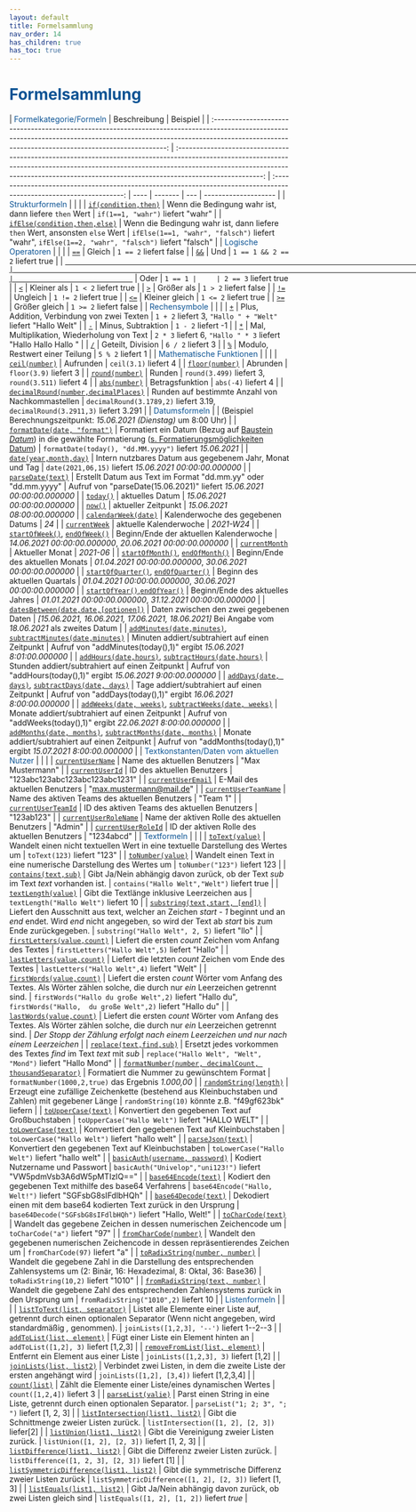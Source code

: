 ```yaml
---
layout: default
title: Formelsammlung
nav_order: 14
has_children: true
has_toc: true
---
```


# <span style="color:#0b5394">**Formelsammlung**</span>

|                                                                                   <span style="color:#0b5394">Formelkategorie/Formeln</span>                                                                                    |                                                                                                                             Beschreibung                                                                                                                             |                                                       Beispiel                                                       |
| :-----------------------------------------------------------------------------------------------------------------------------------------------------------------------------------------------------------------------------: | :------------------------------------------------------------------------------------------------------------------------------------------------------------------------------------------------------------------------------------------------------------------: | :------------------------------------------------------------------------------------------------------------------: | ---- | ------- | --- | -------------------- |
|                                                                                       <span style="color:#0b5394">Strukturformeln</span>                                                                                        |                                                                                                                            <span></span>                                                                                                                             |                                                    <span></span>                                                     |
|                                                                        [`if(condition,then)`](/docs/formulas/childs/other-formulas.html#strukturformel)                                                                         |                                                                                                        Wenn die Bedingung wahr ist, dann liefere `then` Wert                                                                                                         |                                          `if(1==1, "wahr")` liefert "wahr"                                           |
|                                                                    [`ifElse(condition,then,else)`](/docs/formulas/childs/other-formulas.html#strukturformel)                                                                    |                                                                                             Wenn die Bedingung wahr ist, dann liefere `then` Wert, ansonsten `else` Wert                                                                                             |          `ifElse(1==1, "wahr", "falsch")` liefert "wahr", `ifElse(1==2, "wahr", "falsch")` liefert "falsch"          |
|                                                                                     <span style="color:#0b5394">Logische Operatoren</span>                                                                                      |                                                                                                                            <span></span>                                                                                                                             |                                                    <span></span>                                                     |
|                                                                                  [`==`](/docs/formulas/childs/other-formulas.html#operatoren)                                                                                   |                                                                                                                                Gleich                                                                                                                                |                                                `1 == 2` liefert false                                                |
|                                                                                  [`&&`](/docs/formulas/childs/other-formulas.html#operatoren)                                                                                   |                                                                                                                                 Und                                                                                                                                  |                                           `1 == 1 && 2 == 2` liefert true                                            |
|                                                                                                               [`                                                                                                                |                                                                                                                                                                                                                                                                      |                               `](/docs/formulas/childs/other-formulas.html#operatoren)                               | Oder | `1 == 1 |     | 2 == 3` liefert true |
|                                                                                   [`<`](/docs/formulas/childs/other-formulas.html#operatoren)                                                                                   |                                                                                                                             Kleiner als                                                                                                                              |                                                 `1 < 2` liefert true                                                 |
|                                                                                   [`>`](/docs/formulas/childs/other-formulas.html#operatoren)                                                                                   |                                                                                                                              Größer als                                                                                                                              |                                                `1 > 2` liefert false                                                 |
|                                                                                  [`!=`](/docs/formulas/childs/other-formulas.html#operatoren)                                                                                   |                                                                                                                               Ungleich                                                                                                                               |                                                `1 != 2` liefert true                                                 |
|                                                                                  [`<=`](/docs/formulas/childs/other-formulas.html#operatoren)                                                                                   |                                                                                                                            Kleiner gleich                                                                                                                            |                                                `1 <= 2` liefert true                                                 |
|                                                                                  [`>=`](/docs/formulas/childs/other-formulas.html#operatoren)                                                                                   |                                                                                                                            Größer gleich                                                                                                                             |                                                `1 >= 2` liefert false                                                |
|                                                                                        <span style="color:#0b5394">Rechensymbole</span>                                                                                         |                                                                                                                            <span></span>                                                                                                                             |                                                    <span></span>                                                     |
|                                                                                 [`+`](/docs/formulas/childs/other-formulas.html#rechensymbole)                                                                                  |                                                                                                              Plus, Addition, Verbindung von zwei Texten                                                                                                              |                             `1 + 2` liefert 3, `"Hallo " + "Welt"` liefert "Hallo Welt"                              |
|                                                                                 [`-`](/docs/formulas/childs/other-formulas.html#rechensymbole)                                                                                  |                                                                                                                          Minus, Subtraktion                                                                                                                          |                                                  `1 - 2` liefert -1                                                  |
|                                                                                 [`*`](/docs/formulas/childs/other-formulas.html#rechensymbole)                                                                                  |                                                                                                              Mal, Multiplikation, Wiederholung von Text                                                                                                              |                            `2 * 3` liefert 6, `"Hallo " * 3` liefert "Hallo Hallo Hallo "                            |
|                                                                                 [`/`](/docs/formulas/childs/other-formulas.html#rechensymbole)                                                                                  |                                                                                                                          Geteilt, Division                                                                                                                           |                                                  `6 / 2` liefert 3                                                   |
|                                                                                 [`%`](/docs/formulas/childs/other-formulas.html#rechensymbole)                                                                                  |                                                                                                                    Modulo, Restwert einer Teilung                                                                                                                    |                                                  `5 % 2` liefert 1                                                   |
|                                                                                   <span style="color:#0b5394">Mathematische Funktionen</span>                                                                                   |                                                                                                                            <span></span>                                                                                                                             |                                                    <span></span>                                                     |
|                                                                           [`ceil(number)`](/docs/formulas/childs/number-formulas.html#zahlenformeln)                                                                            |                                                                                                                              Aufrunden                                                                                                                               |                                                `ceil(3.1)` liefert 4                                                 |
|                                                                           [`floor(number)`](/docs/formulas/childs/number-formulas.html#zahlenformeln)                                                                           |                                                                                                                               Abrunden                                                                                                                               |                                                `floor(3.9)` liefert 3                                                |
|                                                                           [`round(number)`](/docs/formulas/childs/number-formulas.html#zahlenformeln)                                                                           |                                                                                                                                Runden                                                                                                                                |                                  `round(3.499)` liefert 3, `round(3.511)` liefert 4                                  |
|                                                                            [`abs(number)`](/docs/formulas/childs/number-formulas.html#zahlenformeln)                                                                            |                                                                                                                           Betragsfunktion                                                                                                                            |                                                 `abs(-4)` liefert 4                                                  |
|                                                                [`decimalRound(number,decimalPlaces)`](/docs/formulas/childs/number-formulas.html#zahlenformeln)                                                                 |                                                                                                           Runden auf bestimmte Anzahl von Nachkommastellen                                                                                                           |                    `decimalRound(3.1789,2)` liefert 3.19, `decimalRound(3.2911,3)` liefert 3.291                     |
|                                                                                        <span style="color:#0b5394">Datumsformeln</span>                                                                                         |                                                                                                                            <span></span>                                                                                                                             |                         (Beispiel Berechnungszeitpunkt: _15.06.2021 (Dienstag)_ um 8:00 Uhr)                         |
|                                                                       [`formatDate(date, "format")`](/docs/formulas/childs/date-formulas.html#formatdate)                                                                       | Formatiert ein Datum (Bezug auf [Baustein _Datum_](/docs/record-spec-settings/grand-childs-form/date.html)) in die gewählte Formatierung ([s. Formatierungsmöglichkeiten Datum](/docs/formulas/childs/date-formulas.html#formatierungsmöglichkeiten-bei-formatdate)) |                               `formatDate(today(), "dd.MM.yyyy")` liefert _15.06.2021_                               |
|                                                             [`date(year,month,day)`](/docs/formulas/childs/date-formulas.html#datumsformeln-zum-erzeugen-von-daten)                                                             |                                                                                                       Intern nutzbares Datum aus gegebenem Jahr, Monat und Tag                                                                                                       |                               `date(2021,06,15)` liefert _15.06.2021 00:00:00.000000_                                |
|                                                               [`parseDate(text)`](/docs/formulas/childs/date-formulas.html#datumsformeln-zum-erzeugen-von-daten)                                                                |                                                                                                    Erstellt Datum aus Text im Format "dd.mm.yy" oder "dd.mm.yyyy"                                                                                                    |                       Aufruf von "parseDate(15.06.2021)" liefert _15.06.2021 00:00:00.000000_                        |
|                                                                   [`today()`](/docs/formulas/childs/date-formulas.html#datumsformeln-zum-erzeugen-von-daten)                                                                    |                                                                                                                           aktuelles Datum                                                                                                                            |                                             _15.06.2021 00:00:00.000000_                                             |
|                                                                    [`now()`](/docs/formulas/childs/date-formulas.html#datumsformeln-zum-erzeugen-von-daten)                                                                     |                                                                                                                         aktueller Zeitpunkt                                                                                                                          |                                             _15.06.2021 08:00:00.000000_                                             |
|                                                                [`calendarWeek(date)`](/docs/formulas/childs/date-formulas.html#datumsformeln-zu-kalenderwochen)                                                                 |                                                                                                                  Kalenderwoche des gegebenen Datums                                                                                                                  |                                                         _24_                                                         |
|                                                                    [`currentWeek`](/docs/formulas/childs/date-formulas.html#datumsformeln-zu-kalenderwochen)                                                                    |                                                                                                                        aktuelle Kalenderwoche                                                                                                                        |                                                      _2021-W24_                                                      |
|                [`startOfWeek()`](/docs/formulas/childs/date-formulas.html#datumsformeln-zum-erzeugen-von-daten), [`endOfWeek()`](/docs/formulas/childs/date-formulas.html#datumsformeln-zum-erzeugen-von-daten)                 |                                                                                                               Beginn/Ende der aktuellen Kalenderwoche                                                                                                                |                              _14.06.2021 00:00:00.000000_, _20.06.2021 00:00:00.000000_                              |
|                                                                                                       [`currentMonth`]()                                                                                                        |                                                                                                                           Aktueller Monat                                                                                                                            |                                                      _2021-06_                                                       |
|               [`startOfMonth()`](/docs/formulas/childs/date-formulas.html#datumsformeln-zum-erzeugen-von-daten), [`endOfMonth()`](/docs/formulas/childs/date-formulas.html#datumsformeln-zum-erzeugen-von-daten)                |                                                                                                                   Beginn/Ende des aktuellen Monats                                                                                                                   |                              _01.04.2021 00:00:00.000000_, _30.06.2021 00:00:00.000000_                              |
|             [`startOfQuarter()`](/docs/formulas/childs/date-formulas.html#datumsformeln-zum-erzeugen-von-daten), [`endOfQuarter()`](/docs/formulas/childs/date-formulas.html#datumsformeln-zum-erzeugen-von-daten)              |                                                                                                                    Beginn des aktuellen Quartals                                                                                                                     |                              _01.04.2021 00:00:00.000000_, _30.06.2021 00:00:00.000000_                              |
|                 [`startOfYear()`](/docs/formulas/childs/date-formulas.html#datumsformeln-zum-erzeugen-von-daten),[`endOfYear()`](/docs/formulas/childs/date-formulas.html#datumsformeln-zum-erzeugen-von-daten)                 |                                                                                                                   Beginn/Ende des aktuelles Jahres                                                                                                                   |                              _01.01.2021 00:00:00.000000_, _31.12.2021 00:00:00.000000_                              |
|                                                             [`datesBetween(date,date,[optionen])`](/docs/formulas/childs/date-formulas.html#weitere-datumsformeln)                                                              |                                                                                                               Daten zwischen den zwei gegebenen Daten                                                                                                                |           _[15.06.2021, 16.06.2021, 17.06.2021, 18.06.2021]_ Bei Angabe vom _18.06.2021_ als zweites Datum           |
| [`addMinutes(date,minutes)`](/docs/formulas/childs/date-formulas.html#datumsformeln-zum-errechnen-von-daten), [`subtractMinutes(date,minutes)`](/docs/formulas/childs/date-formulas.html#datumsformeln-zum-errechnen-von-daten) |                                                                                                           Minuten addiert/subtrahiert auf einen Zeitpunkt                                                                                                            |                        Aufruf von "addMinutes(today(),1)" ergibt _15.06.2021 8:01:00.000000_                         |
|     [`addHours(date,hours)`](/docs/formulas/childs/date-formulas.html#datumsformeln-zum-errechnen-von-daten), [`subtractHours(date,hours)`](/docs/formulas/childs/date-formulas.html#datumsformeln-zum-errechnen-von-daten)     |                                                                                                           Stunden addiert/subtrahiert auf einen Zeitpunkt                                                                                                            |                         Aufruf von "addHours(today(),1)" ergibt _15.06.2021 9:00:00.000000_                          |
|      [`addDays(date, days)`](/docs/formulas/childs/date-formulas.html#datumsformeln-zum-errechnen-von-daten), [`subtractDays(date, days)`](/docs/formulas/childs/date-formulas.html#datumsformeln-zum-errechnen-von-daten)      |                                                                                                             Tage addiert/subtrahiert auf einen Zeitpunkt                                                                                                             |                          Aufruf von "addDays(today(),1)" ergibt _16.06.2021 8:00:00.000000_                          |
|    [`addWeeks(date, weeks)`](/docs/formulas/childs/date-formulas.html#datumsformeln-zum-errechnen-von-daten), [`subtractWeeks(date, weeks)`](/docs/formulas/childs/date-formulas.html#datumsformeln-zum-errechnen-von-daten)    |                                                                                                            Monate addiert/subtrahiert auf einen Zeitpunkt                                                                                                            |                         Aufruf von "addWeeks(today(),1)" ergibt _22.06.2021 8:00:00.000000_                          |
|  [`addMonths(date, months)`](/docs/formulas/childs/date-formulas.html#datumsformeln-zum-errechnen-von-daten), [`subtractMonths(date, months)`](/docs/formulas/childs/date-formulas.html#datumsformeln-zum-errechnen-von-daten)  |                                                                                                            Monate addiert/subtrahiert auf einen Zeitpunkt                                                                                                            |                         Aufruf von "addMonths(today(),1)" ergibt _15.07.2021 8:00:00.000000_                         |
|                                                                          <span style="color:#0b5394">Textkonstanten/Daten vom aktuellen Nutzer </span>                                                                          |                                                                                                                            <span></span>                                                                                                                             |                                                    <span></span>                                                     |
|                                                                          [`currentUserName`](/docs/formulas/childs/text-formulas.html#textkonstanten)                                                                           |                                                                                                                     Name des aktuellen Benutzers                                                                                                                     |                                                   "Max Mustermann"                                                   |
|                                                                           [`currentUserId`](/docs/formulas/childs/text-formulas.html#textkonstanten)                                                                            |                                                                                                                      ID des aktuellen Benutzers                                                                                                                      |                                            "123abc123abc123abc123abc1231"                                            |
|                                                                          [`currentUserEmail`](/docs/formulas/childs/text-formulas.html#textkonstanten)                                                                          |                                                                                                                    E-Mail des aktuellen Benutzers                                                                                                                    |                                               "max.mustermann@mail.de"                                               |
|                                                                        [`currentUserTeamName`](/docs/formulas/childs/text-formulas.html#textkonstanten)                                                                         |                                                                                                            Name des aktiven Teams des aktuellen Benutzers                                                                                                            |                                                       "Team 1"                                                       |
|                                                                         [`currentUserTeamId`](/docs/formulas/childs/text-formulas.html#textkonstanten)                                                                          |                                                                                                             ID des aktiven Teams des aktuellen Benutzers                                                                                                             |                                                      "123ab123"                                                      |
|                                                                        [`currentUserRoleName`](/docs/formulas/childs/text-formulas.html#textkonstanten)                                                                         |                                                                                                            Name der aktiven Rolle des aktuellen Benutzers                                                                                                            |                                                       "Admin"                                                        |
|                                                                         [`currentUserRoleId`](/docs/formulas/childs/text-formulas.html#textkonstanten)                                                                          |                                                                                                             ID der aktiven Rolle des aktuellen Benutzers                                                                                                             |                                                      "1234abcd"                                                      |
|                                                                                         <span style="color:#0b5394">Textformeln</span>                                                                                          |                                                                                                                            <span></span>                                                                                                                             |                                                    <span></span>                                                     |
|                                                                            [`toText(value)`](/docs/formulas/childs/text-formulas.html#textformeln-1)                                                                            |                                                                                           Wandelt einen nicht textuellen Wert in eine textuelle Darstellung des Wertes um                                                                                            |                                             `toText(123)` liefert "123"                                              |
|                                                                          [`toNumber(value)`](/docs/formulas/childs/number-formulas.html#zahlenformeln)                                                                          |                                                                                                   Wandelt einen Text in eine numerische Darstellung des Wertes um                                                                                                    |                                            `toNumber("123")` liefert 123                                             |
|                                                                      [`contains(text,sub)`](/docs/formulas/childs/text-formulas.html#textbezogene-formeln)                                                                      |                                                                                         Gibt Ja/Nein abhängig davon zurück, ob der Text _sub_ im Text _text_ vorhanden ist.                                                                                          |                                     `contains("Hallo Welt","Welt")` liefert true                                     |
|                                                                      [`textLength(value)`](/docs/formulas/childs/text-formulas.html#textbezogene-formeln)                                                                       |                                                                                                             Gibt die Textlänge inklusive Leerzeichen aus                                                                                                             |                                        `textLength("Hallo Welt")` liefert 10                                         |
|                                                                    [`substring(text,start, [end])`](/docs/formulas/childs/text-formulas.html#textformeln-1)                                                                     |                                           Liefert den Ausschnitt aus text, welcher an Zeichen _start - 1_ beginnt und an _end_ endet. Wird _end_ nicht angegeben, so wird der Text ab _start_ bis zum Ende zurückgegeben.                                            |                                    `substring("Hallo Welt", 2, 5)` liefert "llo"                                     |
|                                                                      [`firstLetters(value,count)`](/docs/formulas/childs/text-formulas.html#textformeln-1)                                                                      |                                                                                                       Liefert die ersten _count_ Zeichen vom Anfang des Textes                                                                                                       |                                    `firstLetters("Hallo Welt",5)` liefert "Hallo"                                    |
|                                                                      [`lastLetters(value,count)`](/docs/formulas/childs/text-formulas.html#textformeln-1)                                                                       |                                                                                                       Liefert die letzten _count_ Zeichen vom Ende des Textes                                                                                                        |                                     `lastLetters("Hallo Welt",4)` liefert "Welt"                                     |
|                                                                       [`firstWords(value,count)`](/docs/formulas/childs/text-formulas.html#textformeln-1)                                                                       |                                                                  Liefert die ersten _count_ Wörter vom Anfang des Textes. Als Wörter zählen solche, die durch nur _ein_ Leerzeichen getrennt sind.                                                                   | `firstWords("Hallo du große Welt",2)` liefert "Hallo du", `firstWords("Hallo,  du große Welt",2)` liefert "Hallo du" |
|                                                                       [`lastWords(value,count)`](/docs/formulas/childs/text-formulas.html#textformeln-1)                                                                        |                                                                  Liefert die ersten _count_ Wörter vom Anfang des Textes. Als Wörter zählen solche, die durch nur _ein_ Leerzeichen getrennt sind.                                                                   |                _Der Stopp der Zählung erfolgt nach einem Leerzeichen und nur nach einem Leerzeichen_                 |
|                                                                       [`replace(text,find,sub)`](/docs/formulas/childs/text-formulas.html#textformeln-1)                                                                        |                                                                                                  Ersetzt jedes vorkommen des Textes _find_ im Text _text_ mit _sub_                                                                                                  |                             `replace("Hallo Welt", "Welt", "Mond")` liefert "Hallo Mond"                             |
|                                                        [`formatNumber(number, decimalCount, thousandSeparator)`](/docs/formulas/childs/text-formulas.html#textformeln-1)                                                        |                                                                                                             Formatiert die Nummer zu gewünschtem Format                                                                                                              |                                 `formatNumber(1000,2,true)` das Ergebnis _1.000,00_                                  |
|                                                                        [`randomString(length)`](/docs/formulas/childs/text-formulas.html#textformeln-1)                                                                         |                                                                                  Erzeugt eine zufällige Zeichenkette (bestehend aus Kleinbuchstaben und Zahlen) mit gegebener Länge                                                                                  |                                 `randomString(10)` könnte z.B. "f49gf623bk" liefern                                  |
|                                                                          [`toUpperCase(text)`](/docs/formulas/childs/text-formulas.html#textformeln-1)                                                                          |                                                                                                          Konvertiert den gegebenen Text auf Großbuchstaben                                                                                                           |                                   `toUpperCase("Hallo Welt")` liefert "HALLO WELT"                                   |
|                                                                          [`toLowerCase(text)`](/docs/formulas/childs/text-formulas.html#textformeln-1)                                                                          |                                                                                                          Konvertiert den gegebenen Text auf Kleinbuchstaben                                                                                                          |                                   `toLowerCase("Hallo Welt")` liefert "hallo welt"                                   |
|                                                                           [`parseJson(text)`](/docs/formulas/childs/text-formulas.html#textformeln-1)                                                                           |                                                                                                          Konvertiert den gegebenen Text auf Kleinbuchstaben                                                                                                          |                                   `toLowerCase("Hallo Welt")` liefert "hallo welt"                                   |
|                                                                    [`basicAuth(username, password)`](/docs/formulas/childs/text-formulas.html#textformeln-1)                                                                    |                                                                                                                   Kodiert Nutzername und Passwort                                                                                                                    |                         `basicAuth("Univelop","uni123!")` liefert "VW5pdmVsb3A6dW5pMTIzIQ=="                         |
|                                                                         [`base64Encode(text)`](/docs/formulas/childs/text-formulas.html#textformeln-1)                                                                          |                                                                                                      Kodiert den gegebenen Text mithilfe des base64 Verfahrens                                                                                                       |                              `base64Encode("Hallo, Welt!")` liefert "SGFsbG8sIFdlbHQh"                               |
|                                                                         [`base64Decode(text)`](/docs/formulas/childs/text-formulas.html#textformeln-1)                                                                          |                                                                                                 Dekodiert einen mit dem base64 kodierten Text zurück in den Ursprung                                                                                                 |                              `base64Decode("SGFsbG8sIFdlbHQh")` liefert "Hallo, Welt!"                               |
|                                                                          [`toCharCode(text)`](/docs/formulas/childs/text-formulas.html#textformeln-1)                                                                           |                                                                                                  Wandelt das gegebene Zeichen in dessen numerischen Zeichencode um                                                                                                   |                                            `toCharCode("a")` liefert "97"                                            |
|                                                                        [`fromCharCode(number)`](/docs/formulas/childs/text-formulas.html#textformeln-1)                                                                         |                                                                                         Wandelt den gegebenen numerischen Zeichencode in dessen repräsentierendes Zeichen um                                                                                         |                                            `fromCharCode(97)` liefert "a"                                            |
|                                                                    [`toRadixString(number, number)`](/docs/formulas/childs/text-formulas.html#textformeln-1)                                                                    |                                                                  Wandelt die gegebene Zahl in die Darstellung des entsprechenden Zahlensystems um (2: Binär, 16: Hexadezimal, 8: Oktal, 36: Base36)                                                                  |                                         `toRadixString(10,2)` liefert "1010"                                         |
|                                                                    [`fromRadixString(text, number)`](/docs/formulas/childs/text-formulas.html#textformeln-1)                                                                    |                                                                                         Wandelt die gegebene Zahl des entsprechenden Zahlensystems zurück in den Ursprung um                                                                                         |                                        `fromRadixString("1010",2)` liefert 10                                        |
|                                                                                        <span style="color:#0b5394">Listenformeln </span>                                                                                        |                                                                                                                            <span></span>                                                                                                                             |                                                    <span></span>                                                     |
|                                                                            [`listToText(list, separator)`](/docs/formulas/childs/list-formulas.html)                                                                            |                                                               Listet alle Elemente einer Liste auf, getrennt durch einen optionalen Separator (Wenn nicht angegeben, wird standardmäßig _,_ genommen).                                                               |                                      `joinLists([1,2,3], '--')` liefert 1--2--3                                      |
|                                                                             [`addToList(list, element)`](/docs/formulas/childs/list-formulas.html)                                                                              |                                                                                                                Fügt einer Liste ein Element hinten an                                                                                                                |                                        `addToList([1,2], 3)` liefert [1,2,3]                                         |
|                                                                           [`removeFromList(list, element)`](/docs/formulas/childs/list-formulas.html)                                                                           |                                                                                                                 Entfernt ein Element aus einer Liste                                                                                                                 |                                        `joinLists([1,2,3], 3)` liefert [1,2]                                         |
|                                                                              [`joinLists(list, list2)`](/docs/formulas/childs/list-formulas.html)                                                                               |                                                                                               Verbindet zwei Listen, in dem die zweite Liste der ersten angehängt wird                                                                                               |                                     `joinLists([1,2], [3,4])` liefert [1,2,3,4]                                      |
|                                                                            [`count(list)`](/docs/formulas/childs/number-formulas.html#zahlenformeln)                                                                            |                                                                                                       Zählt die Elemente einer Liste/eines dynamischen Wertes                                                                                                        |                                              `count([1,2,4])` liefert 3                                              |
|                                                                       [`parseList(valie)`](/docs/formulas/childs/number-formulas.html#list-formulas.html)                                                                       |                                                                                             Parst einen String in eine Liste, getrennt durch einen optionalen Separator.                                                                                             |                                    `parseList("1; 2; 3", "; ")` liefert [1, 2, 3]                                    |
|                                                                          [`listIntersection(list1, list2)`](/docs/formulas/childs/list-formulas.html)                                                                           |                                                                                                             Gibt die Schnittmenge zweier Listen zurück.                                                                                                              |                                     `listIntersection([1, 2], [2, 3])` liefer[2]                                     |
|                                                                              [`listUnion(list1, list2)`](/docs/formulas/childs/list-formulas.html)                                                                              |                                                                                                              Gibt die Vereinigung zweier Listen zurück.                                                                                                              |                                    `listUnion([1, 2], [2, 3])` liefert [1, 2, 3]                                     |
|                                                                           [`listDifference(list1, list2)`](/docs/formulas/childs/list-formulas.html)                                                                            |                                                                                                               Gibt die Differenz zweier Listen zurück.                                                                                                               |                                   `listDifference([1, 2, 3], [2, 3])` liefert [1]                                    |
|                                                                       [`listSymmetricDifference(list1, list2)`](/docs/formulas/childs/list-formulas.html)                                                                       |                                                                                                         Gibt die symmetrische Differenz zweier Listen zurück                                                                                                         |                               `listSymmetricDifference([1, 2], [2, 3])` liefert [1, 3]                               |
|                                                                             [`listEquals(list1, list2)`](/docs/formulas/childs/list-formulas.html)                                                                              |                                                                                                    Gibt Ja/Nein abhängig davon zurück, ob zwei Listen gleich sind                                                                                                    |                                     `listEquals([1, 2], [1, 2])` liefert _true_                                      |
